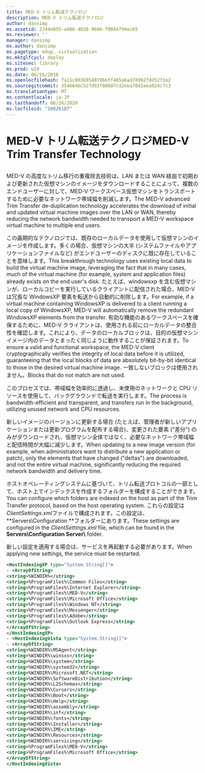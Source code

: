 ```yaml
---
title: MED-V トリム転送テクノロジ
description: MED-V トリム転送テクノロジ
author: dansimp
ms.assetid: 2744e855-a486-4028-9606-f0084794ec65
ms.reviewer: ''
manager: dansimp
ms.author: dansimp
ms.pagetype: mdop, virtualization
ms.mktglfcycl: deploy
ms.sitesec: library
ms.prod: w10
ms.date: 06/16/2016
ms.openlocfilehash: fa11c8036954070bbff465a6ad78992fdd52f3a2
ms.sourcegitcommit: 354664bc527d93f80687cd2eba70d1eea024c7c3
ms.translationtype: MT
ms.contentlocale: ja-JP
ms.lasthandoff: 06/26/2020
ms.locfileid: "10826187"
---
```

# <span data-ttu-id="150de-103">MED-V トリム転送テクノロジ</span><span class="sxs-lookup"><span data-stu-id="150de-103">MED-V Trim Transfer Technology</span></span>


## <a href="" id="bkmk-medvtrimtransfertechnology"></a>


<span data-ttu-id="150de-104">MED-V の高度なトリム移行の重複除去技術は、LAN または WAN 経由で初期および更新された仮想マシンのイメージをダウンロードすることによって、複数のエンドユーザーに対して、MED-V ワークスペース仮想マシンをトランスポートするために必要なネットワーク帯域幅を削減します。</span><span class="sxs-lookup"><span data-stu-id="150de-104">The MED-V advanced Trim Transfer de-duplication technology accelerates the download of initial and updated virtual machine images over the LAN or WAN, thereby reducing the network bandwidth needed to transport a MED-V workspace virtual machine to multiple end users.</span></span>

<span data-ttu-id="150de-105">この画期的なテクノロジでは、既存のローカルデータを使用して仮想マシンのイメージを作成します。多くの場合、仮想マシンの大半 (システムファイルやアプリケーションファイルなど) がエンドユーザーのディスクに既に存在していることを意味します。</span><span class="sxs-lookup"><span data-stu-id="150de-105">This breakthrough technology uses existing local data to build the virtual machine image, leveraging the fact that in many cases, much of the virtual machine (for example, system and application files) already exists on the end user's disk.</span></span> <span data-ttu-id="150de-106">たとえば、windowsxp を含む仮想マシンが、ローカルコピーを実行しているクライアントに配信された場合、MED-V は冗長な WindowsXP 要素を転送から自動的に削除します。</span><span class="sxs-lookup"><span data-stu-id="150de-106">For example, if a virtual machine containing WindowsXP is delivered to a client running a local copy of WindowsXP, MED-V will automatically remove the redundant WindowsXP elements from the transfer.</span></span> <span data-ttu-id="150de-107">有効な機能のあるワークスペースを確保するために、MED-V クライアントは、使用される前にローカルデータの整合性を確認します。これにより、データのローカルブロックは、目的の仮想マシンイメージ内のデータとまったく同じように動作することが保証されます。</span><span class="sxs-lookup"><span data-stu-id="150de-107">To ensure a valid and functional workspace, the MED-V client cryptographically verifies the integrity of local data before it is utilized, guaranteeing that the local blocks of data are absolutely bit-by-bit identical to those in the desired virtual machine image.</span></span> <span data-ttu-id="150de-108">一致しないブロックは使用されません。</span><span class="sxs-lookup"><span data-stu-id="150de-108">Blocks that do not match are not used.</span></span>

<span data-ttu-id="150de-109">このプロセスでは、帯域幅を効率的に透過し、未使用のネットワークと CPU リソースを使用して、バックグラウンドで転送を実行します。</span><span class="sxs-lookup"><span data-stu-id="150de-109">The process is bandwidth-efficient and transparent, and transfers run in the background, utilizing unused network and CPU resources.</span></span>

<span data-ttu-id="150de-110">新しいイメージのバージョンに更新する場合 (たとえば、管理者が新しいアプリケーションまたは更新プログラムを配布する場合)、変更された要素 ("差分") のみがダウンロードされ、仮想マシン全体ではなく、必要なネットワーク帯域幅と配信時間が大幅に減少します。</span><span class="sxs-lookup"><span data-stu-id="150de-110">When updating to a new image version (for example, when administrators want to distribute a new application or patch), only the elements that have changed ("deltas") are downloaded, and not the entire virtual machine, significantly reducing the required network bandwidth and delivery time.</span></span>

<span data-ttu-id="150de-111">ホストオペレーティングシステムに基づいて、トリム転送プロトコルの一部として、ホスト上でインデックスを作成するフォルダーを構成することができます。</span><span class="sxs-lookup"><span data-stu-id="150de-111">You can configure which folders are indexed on the host as part of the Trim Transfer protocol, based on the host operating system.</span></span> <span data-ttu-id="150de-112">これらの設定は*ClientSettings.xml*ファイルで構成されます。この設定は、 \**Servers\\Configuration \**フォルダーにあります。</span><span class="sxs-lookup"><span data-stu-id="150de-112">These settings are configured in the *ClientSettings.xml* file, which can be found in the **Servers\\Configuration Server\\** folder.</span></span>

<span data-ttu-id="150de-113">新しい設定を適用する場合は、サービスを再起動する必要があります。</span><span class="sxs-lookup"><span data-stu-id="150de-113">When applying new settings, the service must be restarted.</span></span>

```xml
<HostIndexingXP type="System.String[]"> 
- <ArrayOfString>
<string>%WINDIR%</string> 
<string>%ProgramFiles%\Common Files</string> 
<string>%ProgramFiles%\Internet Explorer</string> 
<string>%ProgramFiles%\MED-V</string> 
<string>%ProgramFiles%\Microsoft Office</string> 
<string>%ProgramFiles%\Windows NT</string> 
<string>%ProgramFiles%\Messenger</string> 
<string>%ProgramFiles%\Adobe</string> 
<string>%ProgramFiles%\Outlook Express</string> 
</ArrayOfString> 
</HostIndexingXP> 
- <HostIndexingVista type="System.String[]"> 
- <ArrayOfString> 
<string>%WINDIR%\MSAgent</string> 
<string>%WINDIR%\winsxs</string> 
<string>%WINDIR%\system</string> 
<string>%WINDIR%\system32</string> 
<string>%WINDIR%\Microsoft.NET</string> 
<string>%WINDIR%\SoftwareDistribution</string> 
<string>%WINDIR%\L2Schemas</string> 
<string>%WINDIR%\Cursors</string> 
<string>%WINDIR%\Boot</string> 
<string>%WINDIR%\Help</string> 
<string>%WINDIR%\assembly</string> 
<string>%WINDIR%\inf</string> 
<string>%WINDIR%\fonts</string> 
<string>%WINDIR%\Installer</string> 
<string>%WINDIR%\IME</string> 
<string>%WINDIR%\Resources</string> 
<string>%WINDIR%\servicing</string> 
<string>%ProgramFiles%\MED-V</string> 
<string>%ProgramFiles%\Microsoft Office</string> 
</ArrayOfString> 
</HostIndexingVista>
```

 

 





